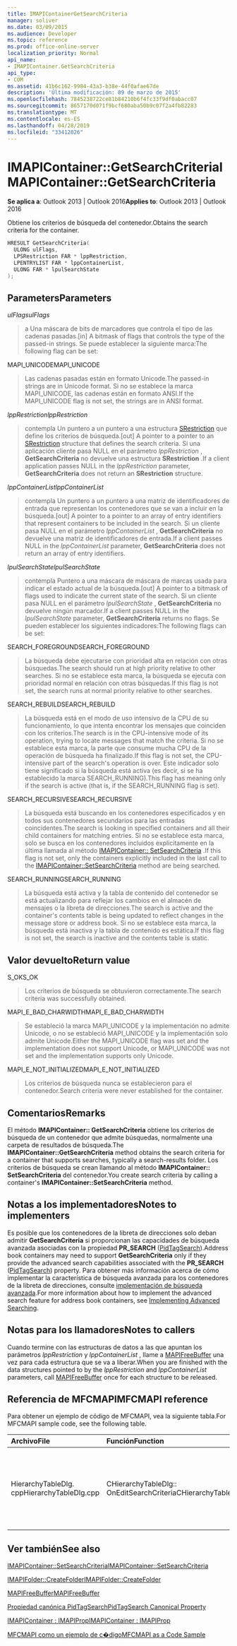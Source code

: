 ```yaml
---
title: IMAPIContainerGetSearchCriteria
manager: soliver
ms.date: 03/09/2015
ms.audience: Developer
ms.topic: reference
ms.prod: office-online-server
localization_priority: Normal
api_name:
- IMAPIContainer.GetSearchCriteria
api_type:
- COM
ms.assetid: 41b6c162-9984-43a3-b38e-44f0afae67de
description: 'Última modificación: 09 de marzo de 2015'
ms.openlocfilehash: 7845238722ce81b84210b6f4fc33f9df0abacc07
ms.sourcegitcommit: 8657170d071f9bcf680aba50b9c07f2a4fb82283
ms.translationtype: MT
ms.contentlocale: es-ES
ms.lasthandoff: 04/28/2019
ms.locfileid: "33412026"
---
```

# <a name="imapicontainergetsearchcriteria"></a><span data-ttu-id="1b99d-103">IMAPIContainer::GetSearchCriteria</span><span class="sxs-lookup"><span data-stu-id="1b99d-103">IMAPIContainer::GetSearchCriteria</span></span>

  
  
<span data-ttu-id="1b99d-104">**Se aplica a**: Outlook 2013 | Outlook 2016</span><span class="sxs-lookup"><span data-stu-id="1b99d-104">**Applies to**: Outlook 2013 | Outlook 2016</span></span> 
  
<span data-ttu-id="1b99d-105">Obtiene los criterios de búsqueda del contenedor.</span><span class="sxs-lookup"><span data-stu-id="1b99d-105">Obtains the search criteria for the container.</span></span>
  
```cpp
HRESULT GetSearchCriteria(
  ULONG ulFlags,
  LPSRestriction FAR * lppRestriction,
  LPENTRYLIST FAR * lppContainerList,
  ULONG FAR * lpulSearchState
);
```

## <a name="parameters"></a><span data-ttu-id="1b99d-106">Parameters</span><span class="sxs-lookup"><span data-stu-id="1b99d-106">Parameters</span></span>

 <span data-ttu-id="1b99d-107">_ulFlags_</span><span class="sxs-lookup"><span data-stu-id="1b99d-107">_ulFlags_</span></span>
  
> <span data-ttu-id="1b99d-108">a Una máscara de bits de marcadores que controla el tipo de las cadenas pasadas.</span><span class="sxs-lookup"><span data-stu-id="1b99d-108">[in] A bitmask of flags that controls the type of the passed-in strings.</span></span> <span data-ttu-id="1b99d-109">Se puede establecer la siguiente marca:</span><span class="sxs-lookup"><span data-stu-id="1b99d-109">The following flag can be set:</span></span>
    
<span data-ttu-id="1b99d-110">MAPI_UNICODE</span><span class="sxs-lookup"><span data-stu-id="1b99d-110">MAPI_UNICODE</span></span> 
  
> <span data-ttu-id="1b99d-111">Las cadenas pasadas están en formato Unicode.</span><span class="sxs-lookup"><span data-stu-id="1b99d-111">The passed-in strings are in Unicode format.</span></span> <span data-ttu-id="1b99d-112">Si no se establece la marca MAPI_UNICODE, las cadenas están en formato ANSI.</span><span class="sxs-lookup"><span data-stu-id="1b99d-112">If the MAPI_UNICODE flag is not set, the strings are in ANSI format.</span></span>
    
 <span data-ttu-id="1b99d-113">_lppRestriction_</span><span class="sxs-lookup"><span data-stu-id="1b99d-113">_lppRestriction_</span></span>
  
> <span data-ttu-id="1b99d-114">contempla Un puntero a un puntero a una estructura [SRestriction](srestriction.md) que define los criterios de búsqueda.</span><span class="sxs-lookup"><span data-stu-id="1b99d-114">[out] A pointer to a pointer to an [SRestriction](srestriction.md) structure that defines the search criteria.</span></span> <span data-ttu-id="1b99d-115">Si una aplicación cliente pasa NULL en el parámetro _lppRestriction_ , **GetSearchCriteria** no devuelve una estructura **SRestriction** .</span><span class="sxs-lookup"><span data-stu-id="1b99d-115">If a client application passes NULL in the  _lppRestriction_ parameter, **GetSearchCriteria** does not return an **SRestriction** structure.</span></span> 
    
 <span data-ttu-id="1b99d-116">_lppContainerList_</span><span class="sxs-lookup"><span data-stu-id="1b99d-116">_lppContainerList_</span></span>
  
> <span data-ttu-id="1b99d-117">contempla Un puntero a un puntero a una matriz de identificadores de entrada que representan los contenedores que se van a incluir en la búsqueda.</span><span class="sxs-lookup"><span data-stu-id="1b99d-117">[out] A pointer to a pointer to an array of entry identifiers that represent containers to be included in the search.</span></span> <span data-ttu-id="1b99d-118">Si un cliente pasa NULL en el parámetro _lppContainerList_ , **GetSearchCriteria** no devuelve una matriz de identificadores de entrada.</span><span class="sxs-lookup"><span data-stu-id="1b99d-118">If a client passes NULL in the  _lppContainerList_ parameter, **GetSearchCriteria** does not return an array of entry identifiers.</span></span> 
    
 <span data-ttu-id="1b99d-119">_lpulSearchState_</span><span class="sxs-lookup"><span data-stu-id="1b99d-119">_lpulSearchState_</span></span>
  
> <span data-ttu-id="1b99d-120">contempla Puntero a una máscara de máscara de marcas usada para indicar el estado actual de la búsqueda.</span><span class="sxs-lookup"><span data-stu-id="1b99d-120">[out] A pointer to a bitmask of flags used to indicate the current state of the search.</span></span> <span data-ttu-id="1b99d-121">Si un cliente pasa NULL en el parámetro _lpulSearchState_ , **GetSearchCriteria** no devuelve ningún marcador.</span><span class="sxs-lookup"><span data-stu-id="1b99d-121">If a client passes NULL in the  _lpulSearchState_ parameter, **GetSearchCriteria** returns no flags.</span></span> <span data-ttu-id="1b99d-122">Se pueden establecer los siguientes indicadores:</span><span class="sxs-lookup"><span data-stu-id="1b99d-122">The following flags can be set:</span></span> 
    
<span data-ttu-id="1b99d-123">SEARCH_FOREGROUND</span><span class="sxs-lookup"><span data-stu-id="1b99d-123">SEARCH_FOREGROUND</span></span> 
  
> <span data-ttu-id="1b99d-124">La búsqueda debe ejecutarse con prioridad alta en relación con otras búsquedas.</span><span class="sxs-lookup"><span data-stu-id="1b99d-124">The search should run at high priority relative to other searches.</span></span> <span data-ttu-id="1b99d-125">Si no se establece esta marca, la búsqueda se ejecuta con prioridad normal en relación con otras búsquedas.</span><span class="sxs-lookup"><span data-stu-id="1b99d-125">If this flag is not set, the search runs at normal priority relative to other searches.</span></span>
    
<span data-ttu-id="1b99d-126">SEARCH_REBUILD</span><span class="sxs-lookup"><span data-stu-id="1b99d-126">SEARCH_REBUILD</span></span> 
  
> <span data-ttu-id="1b99d-127">La búsqueda está en el modo de uso intensivo de la CPU de su funcionamiento, lo que intenta encontrar los mensajes que coinciden con los criterios.</span><span class="sxs-lookup"><span data-stu-id="1b99d-127">The search is in the CPU-intensive mode of its operation, trying to locate messages that match the criteria.</span></span> <span data-ttu-id="1b99d-128">Si no se establece esta marca, la parte que consume mucha CPU de la operación de búsqueda ha finalizado.</span><span class="sxs-lookup"><span data-stu-id="1b99d-128">If this flag is not set, the CPU-intensive part of the search's operation is over.</span></span> <span data-ttu-id="1b99d-129">Este indicador solo tiene significado si la búsqueda está activa (es decir, si se ha establecido la marca SEARCH_RUNNING).</span><span class="sxs-lookup"><span data-stu-id="1b99d-129">This flag has meaning only if the search is active (that is, if the SEARCH_RUNNING flag is set).</span></span>
    
<span data-ttu-id="1b99d-130">SEARCH_RECURSIVE</span><span class="sxs-lookup"><span data-stu-id="1b99d-130">SEARCH_RECURSIVE</span></span> 
  
> <span data-ttu-id="1b99d-131">La búsqueda está buscando en los contenedores especificados y en todos sus contenedores secundarios para las entradas coincidentes.</span><span class="sxs-lookup"><span data-stu-id="1b99d-131">The search is looking in specified containers and all their child containers for matching entries.</span></span> <span data-ttu-id="1b99d-132">Si no se establece esta marca, solo se busca en los contenedores incluidos explícitamente en la última llamada al método [IMAPIContainer:: SetSearchCriteria](imapicontainer-setsearchcriteria.md) .</span><span class="sxs-lookup"><span data-stu-id="1b99d-132">If this flag is not set, only the containers explicitly included in the last call to the [IMAPIContainer::SetSearchCriteria](imapicontainer-setsearchcriteria.md) method are being searched.</span></span> 
    
<span data-ttu-id="1b99d-133">SEARCH_RUNNING</span><span class="sxs-lookup"><span data-stu-id="1b99d-133">SEARCH_RUNNING</span></span> 
  
> <span data-ttu-id="1b99d-134">La búsqueda está activa y la tabla de contenido del contenedor se está actualizando para reflejar los cambios en el almacén de mensajes o la libreta de direcciones.</span><span class="sxs-lookup"><span data-stu-id="1b99d-134">The search is active and the container's contents table is being updated to reflect changes in the message store or address book.</span></span> <span data-ttu-id="1b99d-135">Si no se establece esta marca, la búsqueda está inactiva y la tabla de contenido es estática.</span><span class="sxs-lookup"><span data-stu-id="1b99d-135">If this flag is not set, the search is inactive and the contents table is static.</span></span>
    
## <a name="return-value"></a><span data-ttu-id="1b99d-136">Valor devuelto</span><span class="sxs-lookup"><span data-stu-id="1b99d-136">Return value</span></span>

<span data-ttu-id="1b99d-137">S_OK</span><span class="sxs-lookup"><span data-stu-id="1b99d-137">S_OK</span></span> 
  
> <span data-ttu-id="1b99d-138">Los criterios de búsqueda se obtuvieron correctamente.</span><span class="sxs-lookup"><span data-stu-id="1b99d-138">The search criteria was successfully obtained.</span></span>
    
<span data-ttu-id="1b99d-139">MAPI_E_BAD_CHARWIDTH</span><span class="sxs-lookup"><span data-stu-id="1b99d-139">MAPI_E_BAD_CHARWIDTH</span></span> 
  
> <span data-ttu-id="1b99d-140">Se estableció la marca MAPI_UNICODE y la implementación no admite Unicode, o no se estableció MAPI_UNICODE y la implementación solo admite Unicode.</span><span class="sxs-lookup"><span data-stu-id="1b99d-140">Either the MAPI_UNICODE flag was set and the implementation does not support Unicode, or MAPI_UNICODE was not set and the implementation supports only Unicode.</span></span>
    
<span data-ttu-id="1b99d-141">MAPI_E_NOT_INITIALIZED</span><span class="sxs-lookup"><span data-stu-id="1b99d-141">MAPI_E_NOT_INITIALIZED</span></span> 
  
> <span data-ttu-id="1b99d-142">Los criterios de búsqueda nunca se establecieron para el contenedor.</span><span class="sxs-lookup"><span data-stu-id="1b99d-142">Search criteria were never established for the container.</span></span>
    
## <a name="remarks"></a><span data-ttu-id="1b99d-143">Comentarios</span><span class="sxs-lookup"><span data-stu-id="1b99d-143">Remarks</span></span>

<span data-ttu-id="1b99d-144">El método **IMAPIContainer:: GetSearchCriteria** obtiene los criterios de búsqueda de un contenedor que admite búsquedas, normalmente una carpeta de resultados de búsqueda.</span><span class="sxs-lookup"><span data-stu-id="1b99d-144">The **IMAPIContainer::GetSearchCriteria** method obtains the search criteria for a container that supports searches, typically a search-results folder.</span></span> <span data-ttu-id="1b99d-145">Los criterios de búsqueda se crean llamando al método **IMAPIContainer:: SetSearchCriteria** del contenedor.</span><span class="sxs-lookup"><span data-stu-id="1b99d-145">You create search criteria by calling a container's **IMAPIContainer::SetSearchCriteria** method.</span></span> 
  
## <a name="notes-to-implementers"></a><span data-ttu-id="1b99d-146">Notas a los implementadores</span><span class="sxs-lookup"><span data-stu-id="1b99d-146">Notes to implementers</span></span>

<span data-ttu-id="1b99d-147">Es posible que los contenedores de la libreta de direcciones solo deban admitir **GetSearchCriteria** si proporcionan las capacidades de búsqueda avanzada asociadas con la propiedad **PR_SEARCH** ([PidTagSearch](pidtagsearch-canonical-property.md)).</span><span class="sxs-lookup"><span data-stu-id="1b99d-147">Address book containers may need to support **GetSearchCriteria** only if they provide the advanced search capabilities associated with the **PR_SEARCH** ([PidTagSearch](pidtagsearch-canonical-property.md)) property.</span></span> <span data-ttu-id="1b99d-148">Para obtener más información acerca de cómo implementar la característica de búsqueda avanzada para los contenedores de la libreta de direcciones, consulte [implementación de búsqueda avanzada](implementing-advanced-searching.md).</span><span class="sxs-lookup"><span data-stu-id="1b99d-148">For more information about how to implement the advanced search feature for address book containers, see [Implementing Advanced Searching](implementing-advanced-searching.md).</span></span>
  
## <a name="notes-to-callers"></a><span data-ttu-id="1b99d-149">Notas para los llamadores</span><span class="sxs-lookup"><span data-stu-id="1b99d-149">Notes to callers</span></span>

<span data-ttu-id="1b99d-150">Cuando termine con las estructuras de datos a las que apuntan los parámetros _lppRestriction_ y _lppContainerList_ , llame a [MAPIFreeBuffer](mapifreebuffer.md) una vez para cada estructura que se va a liberar.</span><span class="sxs-lookup"><span data-stu-id="1b99d-150">When you are finished with the data structures pointed to by the  _lppRestriction_ and  _lppContainerList_ parameters, call [MAPIFreeBuffer](mapifreebuffer.md) once for each structure to be released.</span></span> 
  
## <a name="mfcmapi-reference"></a><span data-ttu-id="1b99d-151">Referencia de MFCMAPI</span><span class="sxs-lookup"><span data-stu-id="1b99d-151">MFCMAPI reference</span></span>

<span data-ttu-id="1b99d-152">Para obtener un ejemplo de código de MFCMAPI, vea la siguiente tabla.</span><span class="sxs-lookup"><span data-stu-id="1b99d-152">For MFCMAPI sample code, see the following table.</span></span>
  
|<span data-ttu-id="1b99d-153">**Archivo**</span><span class="sxs-lookup"><span data-stu-id="1b99d-153">**File**</span></span>|<span data-ttu-id="1b99d-154">**Función**</span><span class="sxs-lookup"><span data-stu-id="1b99d-154">**Function**</span></span>|<span data-ttu-id="1b99d-155">**Comentario**</span><span class="sxs-lookup"><span data-stu-id="1b99d-155">**Comment**</span></span>|
|:-----|:-----|:-----|
|<span data-ttu-id="1b99d-156">HierarchyTableDlg. cpp</span><span class="sxs-lookup"><span data-stu-id="1b99d-156">HierarchyTableDlg.cpp</span></span>  <br/> |<span data-ttu-id="1b99d-157">CHierarchyTableDlg:: OnEditSearchCriteria</span><span class="sxs-lookup"><span data-stu-id="1b99d-157">CHierarchyTableDlg::OnEditSearchCriteria</span></span>  <br/> |<span data-ttu-id="1b99d-158">MFCMAPI usa el método **IMAPIContainer:: GetSearchCriteria** para obtener los criterios de búsqueda de la carpeta que se va a mostrar.</span><span class="sxs-lookup"><span data-stu-id="1b99d-158">MFCMAPI uses the **IMAPIContainer::GetSearchCriteria** method to obtain search criteria from a folder to display.</span></span>  <br/> |
   
## <a name="see-also"></a><span data-ttu-id="1b99d-159">Ver también</span><span class="sxs-lookup"><span data-stu-id="1b99d-159">See also</span></span>



[<span data-ttu-id="1b99d-160">IMAPIContainer::SetSearchCriteria</span><span class="sxs-lookup"><span data-stu-id="1b99d-160">IMAPIContainer::SetSearchCriteria</span></span>](imapicontainer-setsearchcriteria.md)
  
[<span data-ttu-id="1b99d-161">IMAPIFolder::CreateFolder</span><span class="sxs-lookup"><span data-stu-id="1b99d-161">IMAPIFolder::CreateFolder</span></span>](imapifolder-createfolder.md)
  
[<span data-ttu-id="1b99d-162">MAPIFreeBuffer</span><span class="sxs-lookup"><span data-stu-id="1b99d-162">MAPIFreeBuffer</span></span>](mapifreebuffer.md)
  
[<span data-ttu-id="1b99d-163">Propiedad canónica PidTagSearch</span><span class="sxs-lookup"><span data-stu-id="1b99d-163">PidTagSearch Canonical Property</span></span>](pidtagsearch-canonical-property.md)
  
[<span data-ttu-id="1b99d-164">IMAPIContainer : IMAPIProp</span><span class="sxs-lookup"><span data-stu-id="1b99d-164">IMAPIContainer : IMAPIProp</span></span>](imapicontainerimapiprop.md)


[<span data-ttu-id="1b99d-165">MFCMAPI como un ejemplo de c�digo</span><span class="sxs-lookup"><span data-stu-id="1b99d-165">MFCMAPI as a Code Sample</span></span>](mfcmapi-as-a-code-sample.md)

